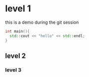 # level 1 
this is a demo during the git session 
```c++
int main(){
  std::cout << "hello" << std::endl;
}
```



## level 2 

### level 3    
